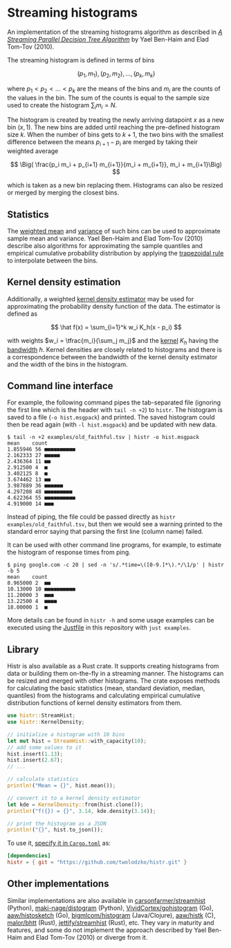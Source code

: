 # Streaming histograms

An implementation of the streaming histograms algorithm as described in
*[A Streaming Parallel Decision Tree Algorithm]* by Yael Ben-Haim and Elad Tom-Tov (2010).

The streaming histogram is defined in terms of bins

$$
(p_1, m_1), (p_2, m_2), \dots, (p_k, m_k)
$$

where $p_1 < p_2 < \dots < p_k$ are the means of the bins and $m_i$ are the counts of the values in the bin.
The sum of the counts is equal to the sample size used to create the histogram $\sum_i m_i = N$.

The histogram is created by treating the newly arriving datapoint $x$ as a new bin $(x, 1)$. The new bins are added
until reaching the pre-defined histogram size $k$. When the number of bins gets to $k+1$, the two bins with the
smallest difference between the means $p_{i+1} - p_i$ are merged by taking their weighted average

$$
\Big( \frac{p_i m_i + p_{i+1} m_{i+1}}{m_i + m_{i+1}},  m_i + m_{i+1}\Big)
$$

which is taken as a new bin replacing them. Histograms can also be resized or merged by merging the closest bins.

## Statistics

The [weighted mean] and [variance] of such bins can be used to approximate sample mean and variance. Yael Ben-Haim and
Elad Tom-Tov (2010) describe also algorithms for approximating the sample quantiles and empirical cumulative probability
distribution by applying the [trapezoidal rule] to interpolate between the bins.

## Kernel density estimation

Additionally, a weighted [kernel density estimator][kde] may be used for approximating the probability density
function of the data. The estimator is defined as

$$
\hat f(x) = \sum_{i=1}^k w_i K_h(x - p_i)
$$

with weights $w_i = \tfrac{m_i}{\sum_j m_j}$ and the [kernel] $K_h$ having the [bandwidth] $h$. Kernel densities
are closely related to histograms and there is a correspondence between the bandwidth of the kernel density estimator
and the width of the bins in the histogram.

## Command line interface

For example, the following command pipes the tab-separated file (ignoring the first line which is the header with
`tail -n +2`) to `histr`. The histogram is saved to a file (`-o hist.msgpack`) and printed. The saved histogram
could then be read again (with `-l hist.msgpack`) and be updated with new data.

```shell
$ tail -n +2 examples/old_faithful.tsv | histr -o hist.msgpack
mean    count
1.855946 56 ■■■■■■■■■■
2.162333 27 ■■■■■
2.436364 11 ■■
2.912500 4  ■
3.402125 8  ■
3.674462 13 ■■
3.987889 36 ■■■■■■
4.297208 48 ■■■■■■■■■
4.622364 55 ■■■■■■■■■■
4.919000 14 ■■■
```

Instead of piping, the file could be passed directly as `histr examples/old_faithful.tsv`, but then we would see
a warning printed to the standard error saying that parsing the first line (column name) failed.

It can be used with other command line programs, for example, to estimate the histogram of response times from ping.

```shell
$ ping google.com -c 20 | sed -n 's/.*time=\([0-9.]*\).*/\1/p' | histr -b 5
mean    count
8.965000 2  ■■
10.13000 10 ■■■■■■■■■■
11.20000 3  ■■■
13.22500 4  ■■■■
18.00000 1  ■
```

More details can be found in `histr -h` and some usage examples can be executed using the [Justfile] in this
repository with `just examples`.

## Library

Histr is also available as a Rust crate. It supports creating histograms from data or building them on-the-fly
in a streaming manner. The histograms can be resized and merged with other histograms. The crate exposes methods for
calculating the basic statistics (mean, standard deviation, median, quantiles) from the histograms and calculating
empirical cumulative distribution functions of kernel density estimators from them. 

```rust
use histr::StreamHist;
use histr::KernelDensity;

// initialize a histogram with 10 bins
let mut hist = StreamHist::with_capacity(10);
// add some values to it
hist.insert(1.13);
hist.insert(2.67);
// ...

// calculate statistics
println!("Mean = {}", hist.mean());

// convert it to a kernel density estimator
let kde = KernelDensity::from(hist.clone());
println!("f({}) = {}", 3.14, kde.density(3.14));

// print the histogram as a JSON
println!("{}", hist.to_json());
```

To use it, [specify it in `Cargo.toml`] as:

```toml
[dependencies]
histr = { git = "https://github.com/twolodzko/histr.git" }
```

## Other implementations

Similar implementations are also available in [carsonfarmer/streamhist] (Python), [maki-nage/distogram] (Python),
[VividCortex/gohistogram] (Go), [aaw/histosketch] (Go), [bigmlcom/histogram] (Java/Clojure), [aaw/histk] (C),
[malor/bhtt] (Rust), [jettify/streamhist] (Rust), etc. They vary in maturity and features, and some do not implement
the approach described by Yael Ben-Haim and Elad Tom-Tov (2010) or diverge from it.


 [A Streaming Parallel Decision Tree Algorithm]: https://jmlr.csail.mit.edu/papers/v11/ben-haim10a.html
 [carsonfarmer/streamhist]: https://github.com/carsonfarmer/streamhist
 [maki-nage/distogram]: https://github.com/maki-nage/distogram
 [malor/bhtt]: https://github.com/malor/bhtt
 [jettify/streamhist]: https://github.com/jettify/streamhist
 [aaw/histk]: https://github.com/aaw/histk
 [bigmlcom/histogram]: https://github.com/bigmlcom/histogram
 [VividCortex/gohistogram]: https://github.com/VividCortex/gohistogram
 [aaw/histosketch]: https://github.com/aaw/histosketch
 [weighted mean]: https://en.wikipedia.org/wiki/Weighted_arithmetic_mean
 [variance]: https://en.wikipedia.org/wiki/Weighted_arithmetic_mean#Weighted_sample_variance
 [trapezoidal rule]: https://en.wikipedia.org/wiki/Trapezoidal_rule
 [kde]: https://en.wikipedia.org/wiki/Kernel_density_estimation
 [kernel]: https://en.wikipedia.org/wiki/Kernel_(statistics)
 [bandwidth]: https://stats.stackexchange.com/a/226239/35989
 [Justfile]: https://github.com/casey/just
 [specify it in `Cargo.toml`]: https://doc.rust-lang.org/cargo/reference/specifying-dependencies.html
